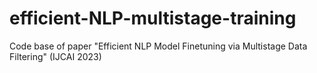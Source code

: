 # efficient-NLP-multistage-training

Code base of paper "Efficient NLP Model Finetuning via Multistage Data Filtering" (IJCAI 2023)

